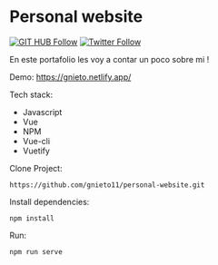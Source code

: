 # Personal website

[![GIT HUB Follow](https://img.shields.io/github/followers/gnieto11?label=1&style=social)](https://github.com/gnieto11)
[![Twitter Follow](https://img.shields.io/twitter/follow/gonzalonietot?style=social)](https://twitter.com/gonzalonietot)


En este portafolio les voy a contar un poco sobre mi !

Demo: https://gnieto.netlify.app/

Tech stack:

* Javascript
* Vue
* NPM
* Vue-cli
* Vuetify


Clone Project:
```
https://github.com/gnieto11/personal-website.git
```

Install dependencies:
```
npm install
```
Run:

```
npm run serve
```


